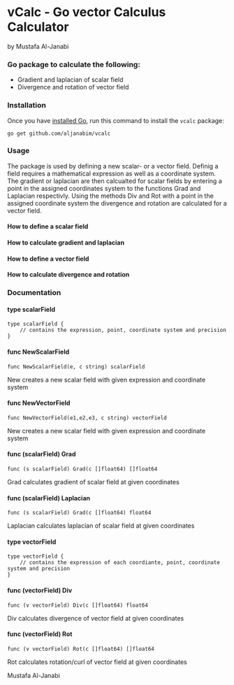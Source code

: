 # vCalc - Go vector Calculus Calculator
by Mustafa Al-Janabi

### Go package to calculate the following:
* Gradient and laplacian of scalar field
* Divergence and rotation of vector field<br>


### Installation
Once you have [installed Go](https://golang.org/doc/install), run this command
to install the `vcalc` package:

    go get github.com/aljanabim/vcalc

### Usage
The package is used by defining a new scalar- or a vector field. Definig a field requires a mathematical expression as well as a coordinate system. The gradient or laplacian are then calcualted for scalar fields by entering a point in the assigned coordinates system to the functions Grad and Laplacian respectivly. Using the methods Div and Rot with a point in the assigned coordinate system the divergence and rotation are calculated for a vector field.

#### How to define a scalar field


#### How to calculate gradient and laplacian

#### How to define a vector field

#### How to calculate divergence and rotation

### Documentation
#### type scalarField
	type scalarField {
    	// contains the expression, point, coordinate system and precision
	}

#### func NewScalarField
	func NewScalarField(e, c string) scalarField
New creates a new scalar field with given expression and coordinate system

#### func NewVectorField
	func NewVectorField(e1,e2,e3, c string) vectorField
New creates a new scalar field with given expression and coordinate system

#### func (scalarField) Grad
	func (s scalarField) Grad(c []float64) []float64
Grad calculates gradient of scalar field at given coordinates

#### func (scalarField) Laplacian
	func (s scalarField) Grad(c []float64) float64
Laplacian calculates laplacian of scalar field at given coordinates

#### type vectorField
	type vectorField {
		// contains the expression of each coordiante, point, coordinate system and precision
	}

#### func (vectorField) Div
	func (v vectorField) Div(c []float64) float64
Div calculates divergence of vector field at given coordinates

#### func (vectorField) Rot
	func (v vectorField) Rot(c []float64) []float64
Rot calculates rotation/curl of vector field at given coordinates


Mustafa Al-Janabi
